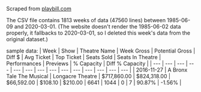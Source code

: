 Scraped from [playbill.com](https://www.playbill.com/grosses)

The CSV file contains 1813 weeks of data (47560 lines) between 1985-06-09 and 2020-03-01. (The website doesn't render the 1985-06-02 data properly, it fallbacks to 2020-03-01, so I deleted this week's data from the original dataset.)


sample data:
| Week | Show | Theatre Name | Week Gross | Potential Gross | Diff $ | Avg Ticket | Top Ticket | Seats Sold | Seats In Theatre | Performances | Previews | % Capacity | Diff % Capacity |
| --- | --- | --- | --- | --- | --- | --- | --- | --- | --- | --- | --- | --- | --- |
| 2016-11-27 | A Bronx Tale The Musical | Longacre Theatre | $717,860.00 | $824,318.00 | $66,592.00 | $108.10 | $210.00 | 6641 | 1044 | 0 | 7 | 90.87% | -1.56% |
